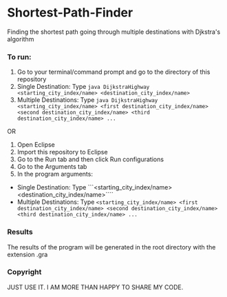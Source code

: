# Shortest-Path-Finder
Finding the shortest path going through multiple destinations with Djkstra's algorithm

### To run:
1. Go to your terminal/command prompt and go to the directory of this repository
2. Single Destination: Type ```java DijkstraHighway <starting_city_index/name> <destination_city_index/name>```
3. Multiple Destinations: Type ```java DijkstraHighway <starting_city_index/name> <first destination_city_index/name> <second destination_city_index/name> <third destination_city_index/name> ...```

  OR

1. Open Eclipse
2. Import this repository to Eclipse
3. Go to the Run tab and then click Run configurations
4. Go to the Arguments tab
5. In the program arguments:
  - Single Destination: Type ```<starting_city_index/name> <destination_city_index/name>````
  - Multiple Destinations: Type ```<starting_city_index/name> <first destination_city_index/name> <second destination_city_index/name> <third destination_city_index/name> ...```

### Results
The results of the program will be generated in the root directory with the extension .gra

### Copyright
JUST USE IT. I AM MORE THAN HAPPY TO SHARE MY CODE.
